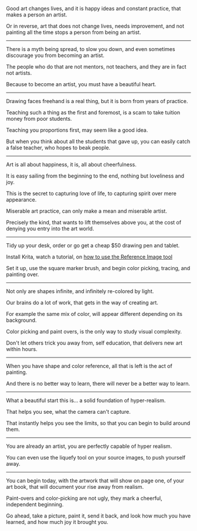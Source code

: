 Good art changes lives, and it is happy ideas and constant practice,
that makes a person an artist.

Or in reverse, art that does not change lives, needs improvement,
and not painting all the time stops a person from being an artist.

---

There is a myth being spread, to slow you down,
and even sometimes discourage you from becoming an artist.

The people who do that are not mentors, not teachers,
and they are in fact not artists.

Because to become an artist,
you must have a beautiful heart.

---

Drawing faces freehand is a real thing,
but it is born from years of practice.

Teaching such a thing as the first and foremost,
is a scam to take tuition money from poor students.

Teaching you proportions first,
may seem like a good idea.

But when you think about all the students that gave up,
you can easily catch a false teacher, who hopes to beak people.

---

Art is all about happiness,
it is, all about cheerfulness.

It is easy sailing from the beginning to the end,
nothing but loveliness and joy.

This is the secret to capturing love of life,
to capturing spirit over mere appearance.

Miserable art practice,
can only make a mean and miserable artist.

Precisely the kind, that wants to lift themselves above you,
at the cost of denying you entry into the art world.

---

Tidy up your desk,
order or go get a cheap $50 drawing pen and tablet.

Install Krita, watch a tutorial,
on [how to use the Reference Image tool][1]

Set it up, use the square marker brush,
and begin color picking, tracing, and painting over.

---

Not only are shapes infinite,
and infinitely re-colored by light.

Our brains do a lot of work,
that gets in the way of creating art.

For example the same mix of color,
will appear different depending on its background.

Color picking and paint overs,
is the only way to study visual complexity.

Don't let others trick you away from,
self education, that delivers new art within hours.

---

When you have shape and color reference,
all that is left is the act of painting.

And there is no better way to learn,
there will never be a better way to learn.

---

What a beautiful start this is...
a solid foundation of hyper-realism.

That helps you see,
what the camera can't capture.

That instantly helps you see the limits,
so that you can begin to build around them.

---

You are already an artist,
you are perfectly capable of hyper realism.

You can even use the liquefy tool on your source images,
to push yourself away.

---

You can begin today, with the artwork that will show on page one,
of your art book, that will document your rise away from realism.

Paint-overs and color-picking are not ugly,
they mark a cheerful, independent beginning.

Go ahead, take a picture, paint it, send it back,
and look how much you have learned, and how much joy it brought you.

[1]: https://www.youtube.com/watch?v=0uCH2z_zLmc
